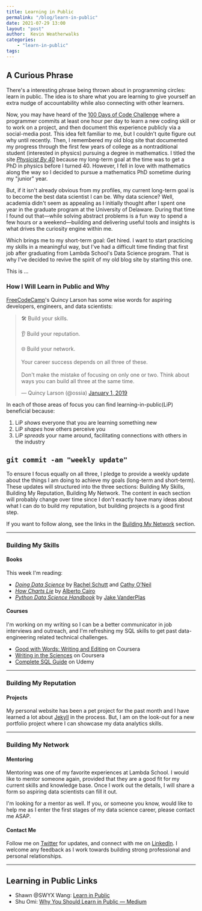 ```yaml
---
title: Learning in Public
permalink: "/blog/learn-in-public"
date: 2021-07-29 13:00
layout: "post"
author:  Kevin Weatherwalks
categories: 
    - "learn-in-public"
tags: 
---
```


## A Curious Phrase

There's a interesting phrase being thrown about in programming circles: learn in public. The idea is to share what you are learning to give yourself an extra nudge of accountability while also connecting with other learners.

Now, you may have heard of the [100 Days of Code Challenge](https://www.100daysofcode.com/) where a programmer commits at least one hour per day to learn a new coding skill or to work on a project, and then document this experience publicly via a social-media post. This idea felt familiar to me, but I couldn't quite figure out why until recently. Then, I remembered my old blog site that documented my progress through the first few years of college as a nontraditional student (interested in physics) pursuing a degree in mathematics. I titled the site [*Physicist By 40*](https://physicistby40.blogspot.com/2013/05/the-32-year-old-freshman-only-thing.html) because my long-term goal at the time was to get a PhD in physics before I turned 40. However, I fell in love with mathematics along the way so I decided to pursue a mathematics PhD sometime during my "junior" year.

But, if it isn't already obvious from my profiles, my current long-term goal is to become the best data scientist I can be. Why data science? Well, academia didn't seem as appealing as I initially thought after I spent one year in the graduate program at the University of Delaware. During that time I found out that—while solving abstract problems is a fun way to spend a few hours or a weekend—building and delivering useful tools and insights is what drives the curiosity engine within me.

Which brings me to my short-term goal: Get hired. I want to start practicing my skills in a meaningful way, but I've had a difficult time finding that first job after graduating from Lambda School's Data Science program. That is why I've decided to revive the spirit of my old blog site by starting this one.

This is ...

### How I Will Learn in Public and Why

[FreeCodeCamp](https://www.freecodecamp.org/)'s Quincy Larson has some wise words for aspiring developers, engineers, and data scientists:

<blockquote class="twitter-tweet"><p lang="en" dir="ltr">🛠️ Build your skills.<br><br>👂 Build your reputation.<br><br>🌐 Build your network.<br><br>Your career success depends on all three of these.<br><br>Don&#39;t make the mistake of focusing on only one or two. Think about ways you can build all three at the same time.</p>&mdash; Quincy Larson (@ossia) <a href="https://twitter.com/ossia/status/1079942716480344065?ref_src=twsrc%5Etfw">January 1, 2019</a></blockquote> <script async src="https://platform.twitter.com/widgets.js" charset="utf-8"></script>

In each of those areas of focus you can find learning-in-public(LiP) beneficial because:

1. LiP *shows* everyone that you are learning something new
1. LiP *shapes* how others perceive you
1. LiP *spreads* your name around, facilitating connections with others in the industry

## `git commit -am "weekly update"`

To ensure I focus equally on all three, I pledge to provide a weekly update about the things I am doing to achieve my goals (long-term and short-term). These updates will structured into the three sections: Building My Skills, Building My Reputation, Building My Network. The content in each section will probably change over time since I don't exactly have many ideas about what I can do to build my reputation, but building projects is a good first step.

If you want to follow along, see the links in the [Building My Network](#building-my-network) section.

---

### Building My Skills

#### Books

This week I'm reading:

- [*Doing Data Science*](https://www.goodreads.com/book/show/17346997-doing-data-science) by [Rachel Schutt](https://www.linkedin.com/in/rachelschutt/) and [Cathy O'Neil](https://twitter.com/mathbabedotorg)
- [*How Charts Lie*](https://www.goodreads.com/book/show/43726576-how-charts-lie) by [Alberto Cairo](https://twitter.com/AlbertoCairo)
- [*Python Data Science Handbook*](https://www.goodreads.com/book/show/26457146-python-data-science-handbook) by [Jake VanderPlas](https://twitter.com/jakevdp)

#### Courses

I'm working on my writing so I can be a better communicator in job interviews and outreach, and I'm refreshing my SQL skills to get past data-engineering related technical challenges.

- [Good with Words: Writing and Editing](https://www.coursera.org/learn/writing-editing-words) on Coursera
- [Writing in the Sciences](https://www.coursera.org/learn/sciwrite) on Coursera
- [Complete SQL Guide](https://www.udemy.com/course/complete-sql-guide/) on Udemy

---

### Building My Reputation

#### Projects

My personal website has been a pet project for the past month and I have learned a lot about [Jekyll](https://jekyllrb.com/docs/github-pages/) in the process. But, I am on the look-out for a new portfolio project where I can showcase my data analytics skills.

---

### Building My Network

#### Mentoring

Mentoring was one of my favorite experiences at Lambda School. I would like to mentor someone again, provided that they are a good fit for my current skills and knowledge base. Once I work out the details, I will share a form so aspiring data scientists can fill it out.

I'm looking for a mentor as well. If you, or someone you know, would like to help me as I enter the first stages of my data science career, please contact me ASAP.

#### Contact Me

Follow me on [Twitter](https://twitter.com/KWeatherwalks) for updates, and connect with me on [LinkedIn](https://www.linkedin.com/in/kevin-weatherwalks/). I welcome any feedback as I work towards building strong professional and personal relationships.

---

## Learning in Public Links

- Shawn @SWYX Wang: [Learn in Public](https://www.swyx.io/learn-in-public/)
- Shu Omi: [Why You Should Learn in Public — Medium](https://medium.com/my-learning-journal/why-you-should-learn-in-public-4fd3a6239549)